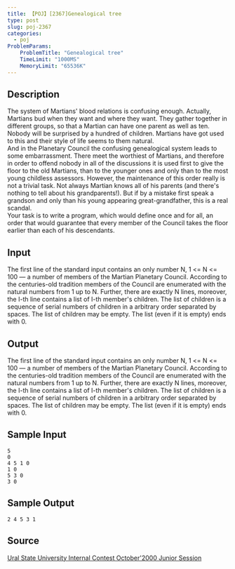 ```yaml
---
title: 【POJ】[2367]Genealogical tree
type: post
slug: poj-2367
categories:
  - poj
ProblemParams:
    ProblemTitle: "Genealogical tree"
    TimeLimit: "1000MS"
    MemoryLimit: "65536K"
---
```


## Description

The system of Martians' blood relations is confusing enough. Actually, Martians bud when they want and where they want. They gather together in different groups, so that a Martian can have one parent as well as ten. Nobody will be surprised by a hundred of children. Martians have got used to this and their style of life seems to them natural.  
And in the Planetary Council the confusing genealogical system leads to some embarrassment. There meet the worthiest of Martians, and therefore in order to offend nobody in all of the discussions it is used first to give the floor to the old Martians, than to the younger ones and only than to the most young childless assessors. However, the maintenance of this order really is not a trivial task. Not always Martian knows all of his parents (and there's nothing to tell about his grandparents!). But if by a mistake first speak a grandson and only than his young appearing great-grandfather, this is a real scandal.  
Your task is to write a program, which would define once and for all, an order that would guarantee that every member of the Council takes the floor earlier than each of his descendants.

## Input

The first line of the standard input contains an only number N, 1 <= N <= 100 — a number of members of the Martian Planetary Council. According to the centuries-old tradition members of the Council are enumerated with the natural numbers from 1 up to N. Further, there are exactly N lines, moreover, the I-th line contains a list of I-th member's children. The list of children is a sequence of serial numbers of children in a arbitrary order separated by spaces. The list of children may be empty. The list (even if it is empty) ends with 0.

## Output

The first line of the standard input contains an only number N, 1 <= N <= 100 — a number of members of the Martian Planetary Council. According to the centuries-old tradition members of the Council are enumerated with the natural numbers from 1 up to N. Further, there are exactly N lines, moreover, the I-th line contains a list of I-th member's children. The list of children is a sequence of serial numbers of children in a arbitrary order separated by spaces. The list of children may be empty. The list (even if it is empty) ends with 0.

## Sample Input

```
5
0
4 5 1 0
1 0
5 3 0
3 0

```

## Sample Output

```
2 4 5 3 1
```

## Source

[Ural State University Internal Contest October'2000 Junior Session](http://poj.org/searchproblem?field=source&key=Ural+State+University+Internal+Contest+October%272000+Junior+Session)

